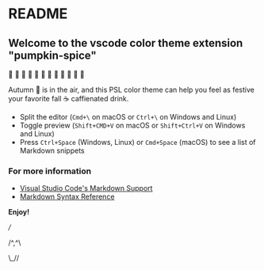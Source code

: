# README
## Welcome to the vscode color theme extension "pumpkin-spice"

:jack_o_lantern: :jack_o_lantern: :jack_o_lantern: :jack_o_lantern: :jack_o_lantern: :jack_o_lantern: :jack_o_lantern: :jack_o_lantern: :jack_o_lantern: :jack_o_lantern: :jack_o_lantern: :jack_o_lantern:

Autumn :maple_leaf: is in the air, and this PSL color theme can help you feel as festive your favorite fall :coffee: caffienated drink. 

* Split the editor (`Cmd+\` on macOS or `Ctrl+\` on Windows and Linux)
* Toggle preview (`Shift+CMD+V` on macOS or `Shift+Ctrl+V` on Windows and Linux)
* Press `Ctrl+Space` (Windows, Linux) or `Cmd+Space` (macOS) to see a list of Markdown snippets

### For more information
* [Visual Studio Code's Markdown Support](http://code.visualstudio.com/docs/languages/markdown)
* [Markdown Syntax Reference](https://help.github.com/articles/markdown-basics/)

**Enjoy!**



   _/_
   
  /^,^\
  
  \\_//
